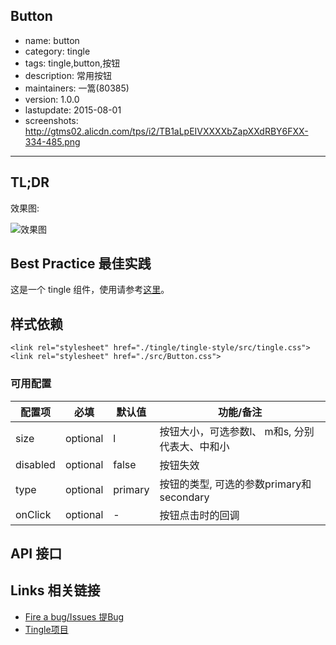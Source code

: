 ## Button

- name: button
- category: tingle
- tags: tingle,button,按钮
- description:  常用按钮
- maintainers: 一篙(80385)
- version: 1.0.0
- lastupdate: 2015-08-01
- screenshots: http://gtms02.alicdn.com/tps/i2/TB1aLpEIVXXXXbZapXXdRBY6FXX-334-485.png

---

## TL;DR

效果图:

![效果图](http://gtms02.alicdn.com/tps/i2/TB1aLpEIVXXXXbZapXXdRBY6FXX-334-485.png)

## Best Practice 最佳实践

这是一个 tingle 组件，使用请参考[这里](http://gitlab.alibaba-inc.com/alinwmobile/tingle/tree/master)。

## 样式依赖

```
<link rel="stylesheet" href="./tingle/tingle-style/src/tingle.css">
<link rel="stylesheet" href="./src/Button.css">
```



### 可用配置

| 配置项 | 必填 | 默认值 | 功能/备注 |
|---|----|---|----|
|size| optional |l|按钮大小，可选参数l、 m和s, 分别代表大、中和小|
|disabled| optional |false|按钮失效|
|type| optional |primary|按钮的类型, 可选的参数primary和secondary|
|onClick|optional|-|按钮点击时的回调|



## API 接口






## Links 相关链接

- [Fire a bug/Issues 提Bug](http://gitlab.alibaba-inc.com/alinwmobile/tingle-button/issues)
- [Tingle项目](http://gitlab.alibaba-inc.com/alinwmobile/tingle/tree/master)